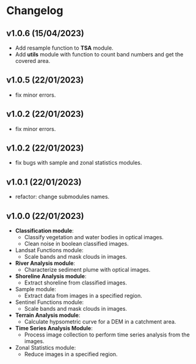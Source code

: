 # Changelog

<!--next-version-placeholder-->
## v1.0.6 (15/04/2023)
- Add resample function to **TSA** module.
- Add **utils** module with function to count band numbers and get the covered area. 

## v1.0.5 (22/01/2023)
- fix minor errors.

## v1.0.2 (22/01/2023)
- fix minor errors.

## v1.0.2 (22/01/2023)
- fix bugs with sample and zonal statistics modules.

## v1.0.1 (22/01/2023)
- refactor: change submodules names.

## v1.0.0 (22/01/2023)

- **Classification module**:
    - Classify vegetation and water bodies in optical images.
    - Clean noise in boolean classified images.
- Landsat Functions module:
    - Scale bands and mask clouds in images.
- **River Analysis module**:
    - Characterize sediment plume with optical images.
- **Shoreline Analysis module**:
    - Extract shoreline from classified images.
- Sample module:
    - Extract data from images in a specified region.
- Sentinel Functions module:
    - Scale bands and mask clouds in images.
- **Terrain Analysis module**:
    - Calculate hypsometric curve for a DEM in a catchment area.
- **Time Series Analysis Module**:
    - Process image collection to perform time series analysis from the images.
- Zonal Statistics module:
    - Reduce images in a specified region.
